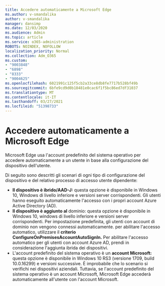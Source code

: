```yaml
---
title: Accedere automaticamente a Microsoft Edge
ms.author: v-smandalika
author: v-smandalika
manager: dansimp
ms.date: 12/03/2020
ms.audience: Admin
ms.topic: article
ms.service: o365-administration
ROBOTS: NOINDEX, NOFOLLOW
localization_priority: Normal
ms.collection: Adm_O365
ms.custom:
- "9003848"
- "6898"
- "8333"
- "9004625"
ms.openlocfilehash: 6021991c125f5cb2a33ce8db8fe7717b528bf49b
ms.sourcegitcommit: 6bfe9cd9d0b18481e0cac6f1f5bc86ed7df31037
ms.translationtype: MT
ms.contentlocale: it-IT
ms.lasthandoff: 03/27/2021
ms.locfileid: "51398733"
---
```

# <a name="sign-in-to-microsoft-edge-automatically"></a>Accedere automaticamente a Microsoft Edge

Microsoft Edge usa l'account predefinito del sistema operativo per accedere automaticamente a un utente in base alla configurazione del dispositivo dell'utente. 

Di seguito sono descritti gli scenari di ogni tipo di configurazione del dispositivo e del relativo processo di accesso utente dipendente:

- **Il dispositivo è ibrido/AAD-J:** questa opzione è disponibile in Windows 10, Windows di livello inferiore e versioni server corrispondenti. Gli utenti hanno eseguito automaticamente l'accesso con i propri account Azure Active Directory (AD).
- **Il dispositivo è aggiunto al** dominio: questa opzione è disponibile in Windows 10, windows di livello inferiore e versioni server corrispondenti. Per impostazione predefinita, gli utenti con account di dominio non vengono connessi automaticamente. per abilitare l'accesso automatico, utilizzare il **criterio ConfigureOnPremisesAccountAutoSignIn.** Per abilitare l'accesso automatico per gli utenti con account Azure AD, prendi in considerazione l'aggiunta ibrida dei dispositivi.
- L'account predefinito del sistema operativo è un **account Microsoft:** questa opzione è disponibile in Windows 10 RS3 (versione 1709, build 10.0.16299) e versioni successive. È improbabile che lo scenario si verifichi nei dispositivi aziendali. Tuttavia, se l'account predefinito del sistema operativo è un account Microsoft, Microsoft Edge accederà automaticamente all'utente con l'account Microsoft.
 
 
